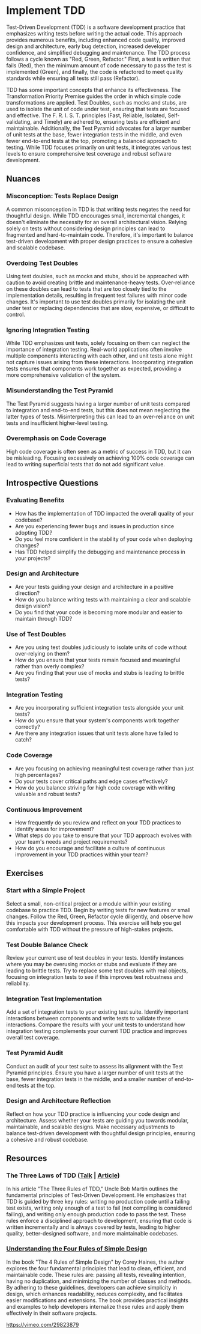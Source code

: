 # Implement TDD

Test-Driven Development (TDD) is a software development practice that emphasizes writing tests before writing the actual code.
This approach provides numerous benefits, including enhanced code quality, improved design and architecture, early bug detection, increased developer confidence, and simplified debugging and maintenance.
The TDD process follows a cycle known as "Red, Green, Refactor."
First, a test is written that fails (Red), then the minimum amount of code necessary to pass the test is implemented (Green), and finally, the code is refactored to meet quality standards while ensuring all tests still pass (Refactor).

TDD has some important concepts that enhance its effectiveness. The Transformation Priority Premise guides the order in which simple code transformations are applied. Test Doubles, such as mocks and stubs, are used to isolate the unit of code under test, ensuring that tests are focused and effective. The F. R. I. S. T. principles (Fast, Reliable, Isolated, Self-validating, and Timely) are adhered to, ensuring tests are efficient and maintainable. Additionally, the Test Pyramid advocates for a larger number of unit tests at the base, fewer integration tests in the middle, and even fewer end-to-end tests at the top, promoting a balanced approach to testing. While TDD focuses primarily on unit tests, it integrates various test levels to ensure comprehensive test coverage and robust software development.

## Nuances

### Misconception: Tests Replace Design

A common misconception in TDD is that writing tests negates the need for thoughtful design.
While TDD encourages small, incremental changes, it doesn't eliminate the necessity for an overall architectural vision.
Relying solely on tests without considering design principles can lead to fragmented and hard-to-maintain code.
Therefore, it's important to balance test-driven development with proper design practices to ensure a cohesive and scalable codebase.

### Overdoing Test Doubles

Using test doubles, such as mocks and stubs, should be approached with caution to avoid creating brittle and maintenance-heavy tests.
Over-reliance on these doubles can lead to tests that are too closely tied to the implementation details, resulting in frequent test failures with minor code changes.
It's important to use test doubles primarily for isolating the unit under test or replacing dependencies that are slow, expensive, or difficult to control.

### Ignoring Integration Testing

While TDD emphasizes unit tests, solely focusing on them can neglect the importance of integration testing.
Real-world applications often involve multiple components interacting with each other, and unit tests alone might not capture issues arising from these interactions.
Incorporating integration tests ensures that components work together as expected, providing a more comprehensive validation of the system.

### Misunderstanding the Test Pyramid

The Test Pyramid suggests having a larger number of unit tests compared to integration and end-to-end tests, but this does not mean neglecting the latter types of tests.
Misinterpreting this can lead to an over-reliance on unit tests and insufficient higher-level testing.

### Overemphasis on Code Coverage

High code coverage is often seen as a metric of success in TDD, but it can be misleading. Focusing excessively on achieving 100% code coverage can lead to writing superficial tests that do not add significant value.

## Introspective Questions

### Evaluating Benefits

* How has the implementation of TDD impacted the overall quality of your codebase?
* Are you experiencing fewer bugs and issues in production since adopting TDD?
* Do you feel more confident in the stability of your code when deploying changes?
* Has TDD helped simplify the debugging and maintenance process in your projects?

### Design and Architecture

* Are your tests guiding your design and architecture in a positive direction?
* How do you balance writing tests with maintaining a clear and scalable design vision?
* Do you find that your code is becoming more modular and easier to maintain through TDD?

### Use of Test Doubles

* Are you using test doubles judiciously to isolate units of code without over-relying on them?
* How do you ensure that your tests remain focused and meaningful rather than overly complex?
* Are you finding that your use of mocks and stubs is leading to brittle tests?

### Integration Testing

* Are you incorporating sufficient integration tests alongside your unit tests?
* How do you ensure that your system's components work together correctly?
* Are there any integration issues that unit tests alone have failed to catch?

### Code Coverage

* Are you focusing on achieving meaningful test coverage rather than just high percentages?
* Do your tests cover critical paths and edge cases effectively?
* How do you balance striving for high code coverage with writing valuable and robust tests?

### Continuous Improvement

* How frequently do you review and reflect on your TDD practices to identify areas for improvement?
* What steps do you take to ensure that your TDD approach evolves with your team's needs and project requirements?
* How do you encourage and facilitate a culture of continuous improvement in your TDD practices within your team?

## Exercises

### Start with a Simple Project

Select a small, non-critical project or a module within your existing codebase to practice TDD. Begin by writing tests for new features or small changes.
Follow the Red, Green, Refactor cycle diligently, and observe how this impacts your development process.
This exercise will help you get comfortable with TDD without the pressure of high-stakes projects.

### Test Double Balance Check

Review your current use of test doubles in your tests. Identify instances where you may be overusing mocks or stubs and evaluate if they are leading to brittle tests.
Try to replace some test doubles with real objects, focusing on integration tests to see if this improves test robustness and reliability.

### Integration Test Implementation

Add a set of integration tests to your existing test suite.
Identify important interactions between components and write tests to validate these interactions. Compare the results with your unit tests to understand how integration testing complements your current TDD practice and improves overall test coverage.

### Test Pyramid Audit

Conduct an audit of your test suite to assess its alignment with the Test Pyramid principles. Ensure you have a larger number of unit tests at the base, fewer integration tests in the middle, and a smaller number of end-to-end tests at the top.

### Design and Architecture Reflection

Reflect on how your TDD practice is influencing your code design and architecture.
Assess whether your tests are guiding you towards modular, maintainable, and scalable designs. Make necessary adjustments to balance test-driven development with thoughtful design principles, ensuring a cohesive and robust codebase.

## Resources

### The Three Laws of TDD ([Talk](https://www.youtube.com/watch?v=qkblc5WRn-U) | [Article](http://www.butunclebob.com/ArticleS.UncleBob.TheThreeRulesOfTdd))

In his article "The Three Rules of TDD," Uncle Bob Martin outlines the fundamental principles of Test-Driven Development. He emphasizes that TDD is guided by three key rules: writing no production code until a failing test exists, writing only enough of a test to fail (not compiling is considered failing), and writing only enough production code to pass the test. These rules enforce a disciplined approach to development, ensuring that code is written incrementally and is always covered by tests, leading to higher quality, better-designed software, and more maintainable codebases.

### [Understanding the Four Rules of Simple Design](https://leanpub.com/4rulesofsimpledesign)

In the book "The 4 Rules of Simple Design" by Corey Haines, the author explores the four fundamental principles that lead to clean, efficient, and maintainable code. These rules are: passing all tests, revealing intention, having no duplication, and minimizing the number of classes and methods. By adhering to these guidelines, developers can achieve simplicity in design, which enhances readability, reduces complexity, and facilitates easier modifications and extensions. The book provides practical insights and examples to help developers internalize these rules and apply them effectively in their software projects.

https://vimeo.com/29823879
